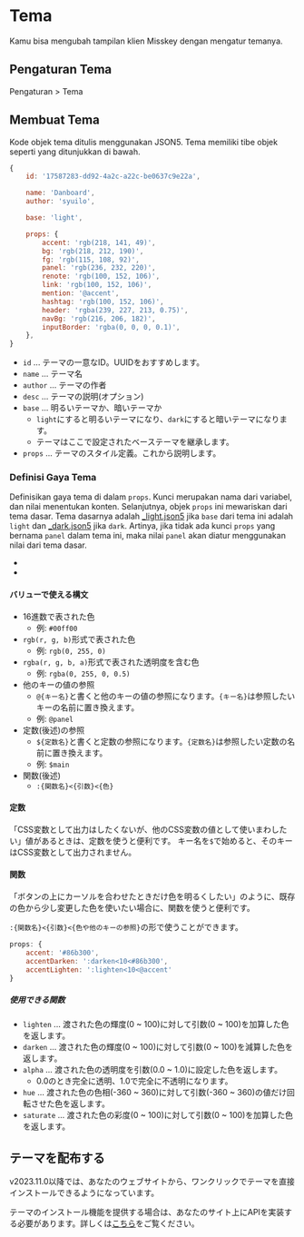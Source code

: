 # Tema

Kamu bisa mengubah tampilan klien Misskey dengan mengatur temanya.

## Pengaturan Tema

Pengaturan > Tema

## Membuat Tema

Kode objek tema ditulis menggunakan JSON5.
Tema memiliki tibe objek seperti yang ditunjukkan di bawah.

```js
{
	id: '17587283-dd92-4a2c-a22c-be0637c9e22a',

	name: 'Danboard',
	author: 'syuilo',

	base: 'light',

	props: {
		accent: 'rgb(218, 141, 49)',
		bg: 'rgb(218, 212, 190)',
		fg: 'rgb(115, 108, 92)',
		panel: 'rgb(236, 232, 220)',
		renote: 'rgb(100, 152, 106)',
		link: 'rgb(100, 152, 106)',
		mention: '@accent',
		hashtag: 'rgb(100, 152, 106)',
		header: 'rgba(239, 227, 213, 0.75)',
		navBg: 'rgb(216, 206, 182)',
		inputBorder: 'rgba(0, 0, 0, 0.1)',
	},
}

```

- `id` ... テーマの一意なID。UUIDをおすすめします。
- `name` ... テーマ名
- `author` ... テーマの作者
- `desc` ... テーマの説明(オプション)
- `base` ... 明るいテーマか、暗いテーマか
  - `light`にすると明るいテーマになり、`dark`にすると暗いテーマになります。
  - テーマはここで設定されたベーステーマを継承します。
- `props` ... テーマのスタイル定義。これから説明します。

### Definisi Gaya Tema

Definisikan gaya tema di dalam `props`.
Kunci merupakan nama dari variabel, dan nilai menentukan konten.
Selanjutnya, objek `props` ini mewariskan dari tema dasar.
Tema dasarnya adalah [\_light.json5][_light.json5] jika `base` dari tema ini adalah `light` dan [\_dark.json5][_dark.json5] jika `dark`.
Artinya, jika tidak ada kunci `props` yang bernama `panel` dalam tema ini, maka nilai `panel` akan diatur menggunakan nilai dari tema dasar.

- [_light.json5]: https://github.com/misskey-dev/misskey/blob/develop/packages/frontend/src/themes/_light.json5
- [_dark.json5]: https://github.com/misskey-dev/misskey/blob/develop/packages/frontend/src/themes/_dark.json5

#### バリューで使える構文

- 16進数で表された色
  - 例: `#00ff00`
- `rgb(r, g, b)`形式で表された色
  - 例: `rgb(0, 255, 0)`
- `rgba(r, g, b, a)`形式で表された透明度を含む色
  - 例: `rgba(0, 255, 0, 0.5)`
- 他のキーの値の参照
  - `@{キー名}`と書くと他のキーの値の参照になります。`{キー名}`は参照したいキーの名前に置き換えます。
  - 例: `@panel`
- 定数(後述)の参照
  - `${定数名}`と書くと定数の参照になります。`{定数名}`は参照したい定数の名前に置き換えます。
  - 例: `$main`
- 関数(後述)
  - `:{関数名}<{引数}<{色}`

#### 定数

「CSS変数として出力はしたくないが、他のCSS変数の値として使いまわしたい」値があるときは、定数を使うと便利です。
キー名を`$`で始めると、そのキーはCSS変数として出力されません。

#### 関数

「ボタンの上にカーソルを合わせたときだけ色を明るくしたい」のように、既存の色から少し変更した色を使いたい場合に、関数を使うと便利です。

`:{関数名}<{引数}<{色や他のキーの参照}`の形で使うことができます。

```js
props: {
	accent: '#86b300',
	accentDarken: ':darken<10<#86b300',
	accentLighten: ':lighten<10<@accent'
}
```

##### 使用できる関数

- `lighten` ... 渡された色の輝度(0 ~ 100)に対して引数(0 ~ 100)を加算した色を返します。
- `darken` ... 渡された色の輝度(0 ~ 100)に対して引数(0 ~ 100)を減算した色を返します。
- `alpha` ... 渡された色の透明度を引数(0.0 ~ 1.0)に設定した色を返します。
  - 0.0のとき完全に透明、1.0で完全に不透明になります。
- `hue` ... 渡された色の色相(-360 ~ 360)に対して引数(-360 ~ 360)の値だけ回転させた色を返します。
- `saturate` ... 渡された色の彩度(0 ~ 100)に対して引数(0 ~ 100)を加算した色を返します。

## テーマを配布する

v2023.11.0以降では、あなたのウェブサイトから、ワンクリックでテーマを直接インストールできるようになっています。

テーマのインストール機能を提供する場合は、あなたのサイト上にAPIを実装する必要があります。詳しくは[こちら](../../for-developers/publish-on-your-website/)をご覧ください。
